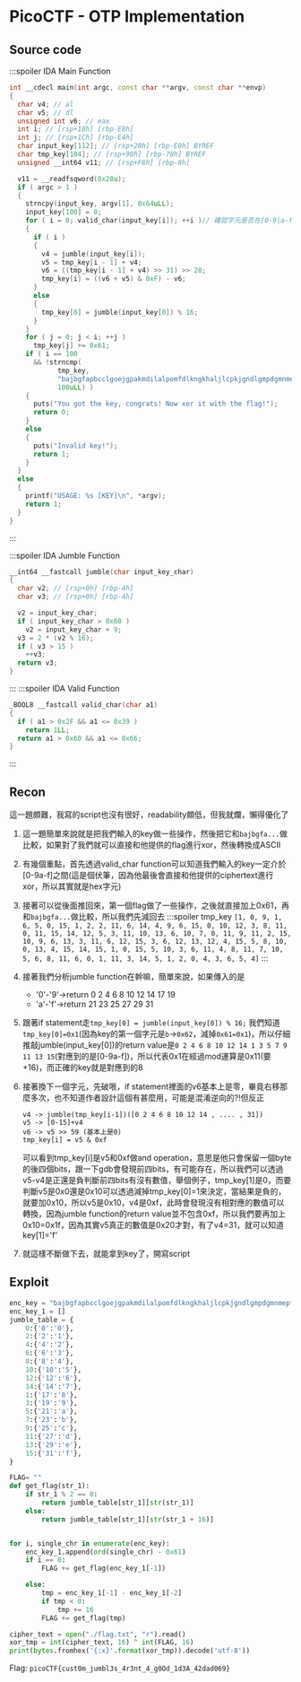 # PicoCTF - OTP Implementation
## Source code
:::spoiler IDA Main Function
```cpp
int __cdecl main(int argc, const char **argv, const char **envp)
{
  char v4; // al
  char v5; // dl
  unsigned int v6; // eax
  int i; // [rsp+18h] [rbp-E8h]
  int j; // [rsp+1Ch] [rbp-E4h]
  char input_key[112]; // [rsp+20h] [rbp-E0h] BYREF
  char tmp_key[104]; // [rsp+90h] [rbp-70h] BYREF
  unsigned __int64 v11; // [rsp+F8h] [rbp-8h]

  v11 = __readfsqword(0x28u);
  if ( argc > 1 )
  {
    strncpy(input_key, argv[1], 0x64uLL);
    input_key[100] = 0;
    for ( i = 0; valid_char(input_key[i]); ++i )// 確認字元是否在[0-9|a-f]之間
    {
      if ( i )
      {
        v4 = jumble(input_key[i]);
        v5 = tmp_key[i - 1] + v4;
        v6 = ((tmp_key[i - 1] + v4) >> 31) >> 28;
        tmp_key[i] = ((v6 + v5) & 0xF) - v6;
      }
      else
      {
        tmp_key[0] = jumble(input_key[0]) % 16;
      }
    }
    for ( j = 0; j < i; ++j )
      tmp_key[j] += 0x61;
    if ( i == 100
      && !strncmp(
            tmp_key,
            "bajbgfapbcclgoejgpakmdilalpomfdlkngkhaljlcpkjgndlgmpdgmnmepfikanepopbapfkdgleilhkfgilgabldofbcaedgfe",
            100uLL) )
    {
      puts("You got the key, congrats! Now xor it with the flag!");
      return 0;
    }
    else
    {
      puts("Invalid key!");
      return 1;
    }
  }
  else
  {
    printf("USAGE: %s [KEY]\n", *argv);
    return 1;
  }
}
```
:::

:::spoiler IDA Jumble Function
```cpp
__int64 __fastcall jumble(char input_key_char)
{
  char v2; // [rsp+0h] [rbp-4h]
  char v3; // [rsp+0h] [rbp-4h]

  v2 = input_key_char;
  if ( input_key_char > 0x60 )
    v2 = input_key_char + 9;
  v3 = 2 * (v2 % 16);
  if ( v3 > 15 )
    ++v3;
  return v3;
}
```
:::
:::spoiler IDA Valid Function
```cpp
_BOOL8 __fastcall valid_char(char a1)
{
  if ( a1 > 0x2F && a1 <= 0x39 )
    return 1LL;
  return a1 > 0x60 && a1 <= 0x66;
}
```
:::
## Recon
這一題頗難，我寫的script也沒有很好，readability頗低，但我就爛，懶得優化了
1. 這一題簡單來說就是把我們輸入的key做一些操作，然後把它和`bajbgfa...`做比較，如果對了我們就可以直接和他提供的flag進行xor，然後轉換成ASCII
2. 有幾個重點，首先透過valid_char function可以知道我們輸入的key一定介於[0-9a-f]之間(這是個伏筆，因為他最後會直接和他提供的ciphertext進行xor，所以其實就是hex字元)
3. 接著可以從後面推回來，第一個flag做了一些操作，之後就直接加上0x61，再和`bajbgfa...`做比較，所以我們先減回去
    :::spoiler tmp_key
    `[1, 0, 9, 1, 6, 5, 0, 15, 1, 2, 2, 11, 6, 14, 4, 9, 6, 15, 0, 10, 12, 3, 8, 11, 0, 11, 15, 14, 12, 5, 3, 11, 10, 13, 6, 10, 7, 0, 11, 9, 11, 2, 15, 10, 9, 6, 13, 3, 11, 6, 12, 15, 3, 6, 12, 13, 12, 4, 15, 5, 8, 10, 0, 13, 4, 15, 14, 15, 1, 0, 15, 5, 10, 3, 6, 11, 4, 8, 11, 7, 10, 5, 6, 8, 11, 6, 0, 1, 11, 3, 14, 5, 1, 2, 0, 4, 3, 6, 5, 4]`
    :::
4. 接著我們分析jumble function在幹嘛，簡單來說，如果傳入的是
    * '0'-'9'$\to$return 0 2 4 6 8 10 12 14 17 19
    * 'a'-'f'$\to$return 21 23 25 27 29 31
5. 跟著if statement走`tmp_key[0] = jumble(input_key[0]) % 16;`
我們知道`tmp_key[0]=0x1`(因為key的第一個字元是`b`$\to$`0x62`，減掉`0x61=0x1`)，所以仔細推敲jumble(input_key[0])的return value是`0 2 4 6 8 10 12 14 1 3 5 7 9 11 13 15`(對應到的是[0-9a-f])，所以代表0x1在經過mod運算是0x11(要+16)，而正確的key就是對應到的8
6. 接著換下一個字元，先破哏，if statement裡面的v6基本上是零，畢竟右移那麼多次，也不知道作者設計這個有甚麼用，可能是混淆逆向的?!但反正
    ```
    v4 -> jumble(tmp_key[i-1])([0 2 4 6 8 10 12 14 , .... , 31])
    v5 -> [0-15]+v4
    v6 -> v5 >> 59 (基本上是0)
    tmp_key[i] = v5 & 0xf
    ```
    可以看到tmp_key[i]是v5和0xf做and operation，意思是他只會保留一個byte的後四個bits，跟一下gdb會發現前四bits，有可能存在，所以我們可以透過v5-v4是正還是負判斷前四bits有沒有數值，舉個例子，tmp_key[1]是0，而要判斷v5是0x0還是0x10可以透過減掉tmp_key[0]=1來決定，當結果是負的，就要加0x10，所以v5是0x10，v4是0xf，此時會發現沒有相對應的數值可以轉換，因為jumble function的return value並不包含0xf，所以我們要再加上0x10=0x1f，因為其實v5真正的數值是0x20才對，有了v4=31，就可以知道key[1]='f'
    
6. 就這樣不斷做下去，就能拿到key了，開寫script

## Exploit
```python
enc_key = "bajbgfapbcclgoejgpakmdilalpomfdlkngkhaljlcpkjgndlgmpdgmnmepfikanepopbapfkdgleilhkfgilgabldofbcaedgfe"
enc_key_1 = []
jumble_table = {
    0:{'0':'0'},
    2:{'2':'1'},
    4:{'4':'2'},
    6:{'6':'3'},
    8:{'8':'4'},
    10:{'10':'5'},
    12:{'12':'6'},
    14:{'14':'7'},
    1:{'17':'8'},
    3:{'19':'9'},
    5:{'21':'a'},
    7:{'23':'b'},
    9:{'25':'c'},
    11:{'27':'d'},
    13:{'29':'e'},
    15:{'31':'f'},
}

FLAG= ""
def get_flag(str_1):
    if str_1 % 2 == 0:
        return jumble_table[str_1][str(str_1)]
    else:
        return jumble_table[str_1][str(str_1 + 16)]


for i, single_chr in enumerate(enc_key):
    enc_key_1.append(ord(single_chr) - 0x61)
    if i == 0:
        FLAG += get_flag(enc_key_1[-1])

    else:
        tmp = enc_key_1[-1] - enc_key_1[-2]
        if tmp < 0:
            tmp += 16
        FLAG += get_flag(tmp)

cipher_text = open("./flag.txt", "r").read()
xor_tmp = int(cipher_text, 16) ^ int(FLAG, 16)
print(bytes.fromhex('{:x}'.format(xor_tmp)).decode('utf-8'))
```


Flag: `picoCTF{cust0m_jumbl3s_4r3nt_4_g0Od_1d3A_42dad069}`